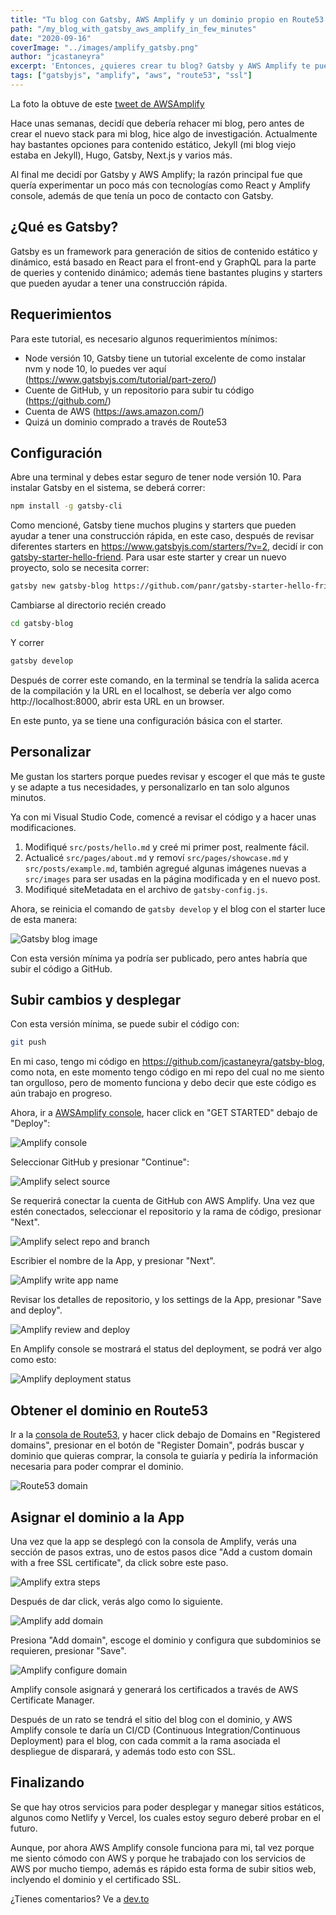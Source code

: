 ```yaml
---
title: "Tu blog con Gatsby, AWS Amplify y un dominio propio en Route53 en solo unos minutos."
path: "/my_blog_with_gatsby_aws_amplify_in_few_minutes"
date: "2020-09-16"
coverImage: "../images/amplify_gatsby.png"
author: "jcastaneyra"
excerpt: 'Entonces, ¿quieres crear tu blog? Gatsby y AWS Amplify te pueden ayudar, y además hasta podrías comprar tu propio dominio en Route53 ...'
tags: ["gatsbyjs", "amplify", "aws", "route53", "ssl"]
---
```


La foto la obtuve de este [tweet de AWSAmplify](https://twitter.com/AWSAmplify/status/1101868014805413888)

Hace unas semanas, decidí que debería rehacer mi blog, pero antes de crear el nuevo stack para mi blog, hice algo de investigación. Actualmente hay bastantes opciones para contenido estático, Jekyll (mi blog viejo estaba en Jekyll), Hugo, Gatsby, Next.js y varios más.

Al final me decidí por Gatsby y AWS Amplify; la razón principal fue que quería experimentar un poco más con tecnologías como React y Amplify console, además de que tenía un poco de contacto con Gatsby.

## ¿Qué es Gatsby?

Gatsby es un framework para generación de sitios de contenido estático y dinámico, está basado en React para el front-end y GraphQL para la parte de queries y contenido dinámico; además tiene bastantes plugins y starters que pueden ayudar a tener una construcción rápida.

## Requerimientos

Para este tutorial, es necesario algunos requerimientos mínimos:

- Node versión 10, Gatsby tiene un tutorial excelente de como instalar nvm y node 10, lo puedes ver aquí (https://www.gatsbyjs.com/tutorial/part-zero/)
- Cuente de GitHub, y un repositorio para subir tu código (https://github.com/)
- Cuenta de AWS (https://aws.amazon.com/)
- Quizá un dominio comprado a través de Route53

## Configuración

Abre una terminal y debes estar seguro de tener node versión 10. Para instalar Gatsby en el sistema, se deberá correr:

```bash
npm install -g gatsby-cli
```

Como mencioné, Gatsby tiene muchos plugins y starters que pueden ayudar a tener una construcción rápida, en este caso, después de revisar diferentes starters en https://www.gatsbyjs.com/starters/?v=2, decidí ir con [gatsby-starter-hello-friend](https://www.gatsbyjs.com/starters/panr/gatsby-starter-hello-friend/). Para usar este starter y crear un nuevo proyecto, solo se necesita correr:

```bash
gatsby new gatsby-blog https://github.com/panr/gatsby-starter-hello-friend
```

Cambiarse al directorio recién creado

```bash
cd gatsby-blog
```

Y correr

```bash
gatsby develop
```

Después de correr este comando, en la terminal se tendría la salida acerca de la compilación y la URL en el localhost, se debería ver algo como http://localhost:8000, abrir esta URL en un browser.

En este punto, ya se tiene una configuración básica con el starter.

## Personalizar

Me gustan los starters porque puedes revisar y escoger el que más te guste y se adapte a tus necesidades, y personalizarlo en tan solo algunos minutos.

Ya con mi Visual Studio Code, comencé a revisar el código y a hacer unas modificaciones.

1. Modifiqué `src/posts/hello.md` y creé mi primer post, realmente fácil.
2. Actualicé `src/pages/about.md` y removí  `src/pages/showcase.md` y `src/posts/example.md`, también agregué algunas imágenes nuevas a `src/images` para ser usadas en la página modificada y en el nuevo post.
3. Modifiqué siteMetadata en el archivo de `gatsby-config.js`.

Ahora, se reinicia el comando de `gatsby develop` y el blog con el starter luce de esta manera:

![Gatsby blog image](../images/blog_gatsby.jpg)

Con esta versión mínima ya podría ser publicado, pero antes habría que subir el código a GitHub.

## Subir cambios y desplegar

Con esta versión mínima, se puede subir el código con:

```bash
git push
```

En mi caso, tengo mi código en https://github.com/jcastaneyra/gatsby-blog, como nota, en este momento tengo código en mi repo del cual no me siento tan orgulloso, pero de momento funciona y debo decir que este código es aún trabajo en progreso.

Ahora, ir a [AWSAmplify console](https://console.aws.amazon.com/amplify), hacer click en "GET STARTED" debajo de "Deploy":

![Amplify console](../images/blog_gatsby_amplify_console.png)

Seleccionar GitHub y presionar "Continue":

![Amplify select source](../images/blog_gatsby_amplify_source.png)

Se requerirá conectar la cuenta de GitHub con AWS Amplify. Una vez que estén conectados, seleccionar el repositorio y la rama de código, presionar "Next".

![Amplify select repo and branch](../images/blog_gatsby_amplify_repo_branch.png)

Escribier el nombre de la App, y presionar "Next".

![Amplify write app name](../images/blog_gatsby_amplify_app_name.png)

Revisar los detalles de repositorio, y los settings de la App, presionar "Save and deploy".

![Amplify review and deploy](../images/blog_gatsby_amplify_review.png)

En Amplify console se mostrará el status del deployment, se podrá ver algo como esto:

![Amplify deployment status](../images/blog_gatsby_amplify_deployment.png)


## Obtener el dominio en Route53

Ir a la [consola de Route53](https://console.aws.amazon.com/route53/), y hacer click debajo de Domains en "Registered domains", presionar en el botón de "Register Domain", podrás buscar y dominio que quieras comprar, la consola te guiaría y pediría la información necesaria para poder comprar el dominio.

![Route53 domain](../images/blog_gatsby_route53_buy_domain.png)

## Asignar el dominio a la App

Una vez que la app se desplegó con la consola de Amplify, verás una sección de pasos extras, uno de estos pasos dice "Add a custom domain with a free SSL certificate", da click sobre este paso.

![Amplify extra steps](../images/blog_gatsby_extra_steps.png)

Después de dar click, verás algo como lo siguiente.

![Amplify add domain](../images/blog_gatsby_add_domain.png)

Presiona "Add domain", escoge el dominio y configura que subdominios se requieren, presionar "Save".

![Amplify configure domain](../images/blog_gatsby_configure_domain.png)

Amplify console asignará y generará los certificados a través de AWS Certificate Manager.

Después de un rato se tendrá el sitio del blog con el dominio, y AWS Amplify console te daría un CI/CD (Continuous Integration/Continuous Deployment) para el blog, con cada commit a la rama asociada el despliegue de disparará, y además todo esto con SSL.

## Finalizando

Se que hay otros servicios para poder desplegar y manegar sitios estáticos, algunos como Netlify y Vercel, los cuales estoy seguro deberé probar en el futuro.

Aunque, por ahora AWS Amplify console funciona para mi, tal vez porque me siento cómodo con AWS y porque he trabajado con los servicios de AWS por mucho tiempo, además es rápido esta forma de subir sitios web, inclyendo el dominio y el certificado SSL.

¿Tienes comentarios? Ve a [dev.to](https://dev.to/jcastaneyra/your-blog-with-gatsby-aws-amplify-and-a-domain-in-route53-in-a-few-minutes-21dg)
